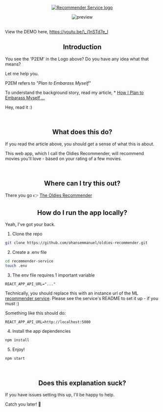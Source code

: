 <p align="center"><a href="#" target="_blank" rel="noopener noreferrer"> <img src="https://image.ibb.co/evGJH7/Artboard_1_3x.png" alt="Recommender Service logo"></a></p>

<p align="center"><img src="https://preview.ibb.co/jW2Pux/dev_rec_sys.png" alt="preview" border="0"></p>

<br />
View the DEMO here, <a href="https://youtu.be/_j1nSTd7e_I" target="_blank" rel="noopener noreferrer">https://youtu.be/\_j1nSTd7e_I</a>

<h2 align="center">Introduction</h2>
You see the 'P2EM' in the Logo above? Do you have any idea what that means?

Let me help you.

P2EM refers to _"Plan to Embarass Myself"_

To understand the background story, read my article, \*
<a href="https://medium.com/the-happiness-of-pursuit/marchs-quest-is-completed-25a855fb9d57" target="_blank" rel="noopener noreferrer">How I Plan to Embarass Myself ...</a>

Hey, read it :)

<br />

<h2 align="center">What does this do?</h2>
If you read the article above, you should get a sense of what this is about.

This web app, which I call the Oldies Recommender, will recommend movies you'll love - based on your rating of a few movies.

<br />

<h2 align="center">Where can I try this out? </h2>
There you go 👉 <a href="https://oldies-recommender.herokuapp.com" target="_blank" rel="noopener noreferrer">The Oldies Recommender</a>

<br />

<h2 align="center">How do I run the app locally?</h2>

Yeah, I've got your back.

1.  Clone the repo

```bash
git clone https://github.com/ohansemmanuel/oldies-recommender.git
```

2.  Create a .env file

```bash
cd recommender-service
touch .env
```

3.  The env file requires 1 important variable

```env
REACT_APP_API_URL="..."
```

Technically, you should replace this with an instance url of the ML <a href="https://github.com/ohansemmanuel/recommender-service" target="_blank" rel="noopener noreferrer">recommender service</a>. Please see the service's README to set it up - if you must :)

Something like this should do:

```env
REACT_APP_API_URL=http://localhost:5000
```

4.  Install the app dependencies

```bash
npm install
```

5.  Enjoy!

```bash
npm start
```

<br />

<h2 align="center">Does this explanation suck?</h2>
If you have issues setting this up, I'll be happy to help.

Catch you later! 👊
